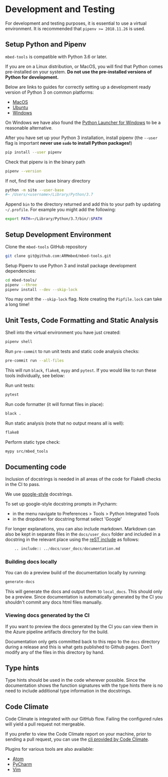 # Development and Testing

For development and testing purposes, it is essential to use a virtual environment. It is recommended that `pipenv >= 2018.11.26` is used.

## Setup Python and Pipenv

`mbed-tools` is compatible with Python 3.6 or later.

If you are on a Linux distribution, or MacOS, you will find that Python comes pre-installed on your system. **Do not use the pre-installed versions of Python for development.**

Below are links to guides for correctly setting up a development ready version of Python 3 on common platforms:

* [MacOS](https://docs.python-guide.org/starting/install3/osx/#doing-it-right)
* [Ubuntu](https://docs.python-guide.org/starting/install3/linux/)
* [Windows](https://docs.python-guide.org/starting/install3/win/)

On Windows we have also found the [Python Launcher for Windows](https://docs.python.org/3/using/windows.html) to be a reasonable alternative.

After you have set up your Python 3 installation, install pipenv (the `--user` flag is important **never use `sudo` to install Python packages!**)

```bash
pip install --user pipenv
```

Check that pipenv is in the binary path

```bash
pipenv --version
```

If not, find the user base binary directory

```bash
python -m site --user-base
#~ /Users/<username>/Library/Python/3.7
```

Append `bin` to the directory returned and add this to your path by updating `~/.profile`. For example you might add the following:

```bash
export PATH=~/Library/Python/3.7/bin/:$PATH
```

## Setup Development Environment

Clone the `mbed-tools` GitHub repository

```bash
git clone git@github.com:ARMmbed/mbed-tools.git
```

Setup Pipenv to use Python 3 and install package development dependencies:

```bash
cd mbed-tools/
pipenv --three
pipenv install --dev --skip-lock
```

You may omit the `--skip-lock` flag. Note creating the `Pipfile.lock` can take a long time!

## Unit Tests, Code Formatting and Static Analysis

Shell into the virtual environment you have just created:

```bash
pipenv shell
```

Run `pre-commit` to run unit tests and static code analysis checks:

```bash
pre-commit run --all-files
```

This will run `black`, `flake8`, `mypy` and `pytest`. If you would like to run these tools individually, see below:

Run unit tests:

```bash
pytest
```

Run code formatter (it will format files in place):

```bash
black .
```

Run static analysis (note that no output means all is well):

```bash
flake8
```

Perform static type check:

```bash
mypy src/mbed_tools
```

## Documenting code

Inclusion of docstrings is needed in all areas of the code for Flake8 checks in the CI to pass.

We use [google-style](http://google.github.io/styleguide/pyguide.html#381-docstrings) docstrings.

To set up google-style docstring prompts in Pycharm:

* in the menu navigate to Preferences > Tools > Python Integrated Tools
* in the dropdown for docstring format select 'Google'

For longer explanations, you can also include markdown. Markdown can also be kept in separate files in the
`docs/user_docs` folder and included in a docstring in the relevant place using the [reST include](https://docutils.sourceforge.io/docs/ref/rst/directives.html#including-an-external-document-fragment) as follows:

```python
    .. include:: ../docs/user_docs/documentation.md
```

### Building docs locally

You can do a preview build of the documentation locally by running:

```bash
generate-docs
```

This will generate the docs and output them to `local_docs`.
This should only be a preview. Since documentation is automatically generated by the CI you shouldn't commit any docs html files manually.

### Viewing docs generated by the CI

If you want to preview the docs generated by the CI you can view them in the Azure pipeline artifacts directory for the build.

Documentation only gets committed back to this repo to the `docs`
directory during a release and this is what gets published to Github pages.
Don't modify any of the files in this directory by hand.

## Type hints

Type hints should be used in the code wherever possible. Since the
documentation shows the function signatures with the type hints
there is no need to include additional type information in the docstrings.

## Code Climate

Code Climate is integrated with our GitHub flow. Failing the configured rules will yield a pull request not mergeable.

If you prefer to view the Code Climate report on your machine, prior to sending a pull request, you can use the [cli provided by Code Climate](https://docs.codeclimate.com/docs/command-line-interface).

Plugins for various tools are also available:
  - [Atom](https://docs.codeclimate.com/docs/code-climate-atom-package)
  - [PyCharm](https://plugins.jetbrains.com/plugin/13306-code-cleaner-with-code-climate-cli)
  - [Vim](https://docs.codeclimate.com/docs/vim-plugin)
